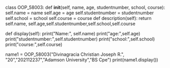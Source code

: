 class OOP_58003:
  def __init__(self, name, age, studentnumber, school, course):
    self.name = name
    self.age = age
    self.studentnumber = studentnumber
    self.school = school
    self.course = course
  def description(self):
    return self.name, self.age,self.studentnumber,self.school,self.course
  
  def display(self):
    print("Name:", self.name)
    print("age:",self.age)
    print("studentnumber:",self.studentnumber)
    print("school:",self.school)
    print("course:",self.course)
    
name1 = OOP_58003("Divinagracia Christian Joseph R.", "20","202112237","Adamson University","BS Cpe")
print(name1.display())
